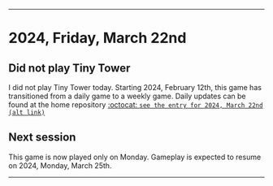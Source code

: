 
***

# 2024, Friday, March 22nd

## Did not play Tiny Tower

<!-- TODO: For each weekly entry, make sure the date is correct. The day of the week should be modified in 4 places !-->

I did not play Tiny Tower today. Starting 2024, February 12th, this game has transitioned from a daily game to a weekly game. Daily updates can be found at the home repository [:octocat: `see the entry for 2024, March 22nd`](https://github.com/seanpm2001/SeansLifeArchive_Images_TinyTower/tree/master/tiny%20tower/2024/03_March/22/) [`(alt link)`](/tiny%20tower/2024/03_March/22/)

## Next session

This game is now played only on Monday. Gameplay is expected to resume on 2024, Monday, March 25th.

***
